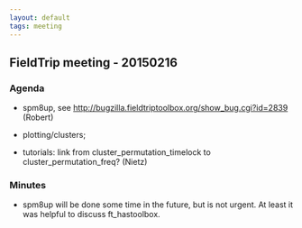 ```yaml
---
layout: default
tags: meeting
---
```



## FieldTrip meeting - 20150216 

### Agenda

*  spm8up, see http://bugzilla.fieldtriptoolbox.org/show_bug.cgi?id=2839 (Robert)

*  plotting/clusters; 

*  tutorials: link from cluster_permutation_timelock to cluster_permutation_freq? (Nietz)


### Minutes

*  spm8up will be done some time in the future, but is not urgent. At least it was helpful to discuss ft_hastoolbox.

